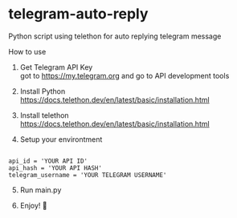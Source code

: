 # telegram-auto-reply
Python script using telethon for auto replying telegram message

How to use 

1. Get Telegram API Key<br/>
 got to https://my.telegram.org and go to API development tools
 
2. Install Python<br/>
https://docs.telethon.dev/en/latest/basic/installation.html

3. Install telethon<br/>
https://docs.telethon.dev/en/latest/basic/installation.html

4. Setup your environtment
<pre><code>
api_id = 'YOUR API ID'
api_hash = 'YOUR API HASH'
telegram_username = 'YOUR TELEGRAM USERNAME'
</code></pre>

5. Run main.py

6. Enjoy! 🍻

